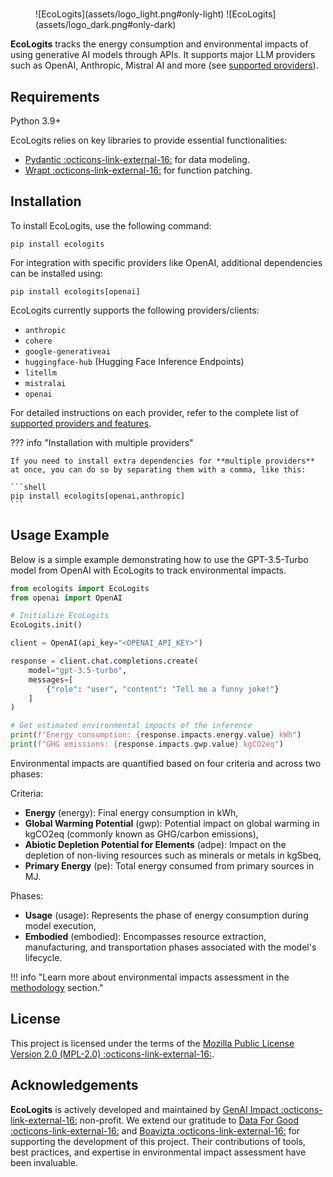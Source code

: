 #

<figure markdown="span">
  ![EcoLogits](assets/logo_light.png#only-light)
  ![EcoLogits](assets/logo_dark.png#only-dark)
</figure>

**EcoLogits** tracks the energy consumption and environmental impacts of using generative AI models through APIs. It supports major LLM providers such as OpenAI, Anthropic, Mistral AI and more (see [supported providers](providers.md)).


## Requirements

Python 3.9+

EcoLogits relies on key libraries to provide essential functionalities:

* [Pydantic :octicons-link-external-16:](https://docs.pydantic.dev/) for data modeling.
* [Wrapt :octicons-link-external-16:](https://wrapt.readthedocs.io/) for function patching.


## Installation

To install EcoLogits, use the following command:

```shell
pip install ecologits
```

For integration with specific providers like OpenAI, additional dependencies can be installed using:

```shell
pip install ecologits[openai]
```

EcoLogits currently supports the following providers/clients:

- `anthropic`
- `cohere`
- `google-generativeai`
- `huggingface-hub` (Hugging Face Inference Endpoints)
- `litellm`
- `mistralai`
- `openai`

For detailed instructions on each provider, refer to the complete list of [supported providers and features](providers.md). 


??? info "Installation with multiple providers"

    If you need to install extra dependencies for **multiple providers** at once, you can do so by separating them with a comma, like this:

    ```shell
    pip install ecologits[openai,anthropic]
    ```

## Usage Example

Below is a simple example demonstrating how to use the GPT-3.5-Turbo model from OpenAI with EcoLogits to track environmental impacts.

```python
from ecologits import EcoLogits
from openai import OpenAI

# Initialize EcoLogits
EcoLogits.init()

client = OpenAI(api_key="<OPENAI_API_KEY>")

response = client.chat.completions.create(
    model="gpt-3.5-turbo",
    messages=[
        {"role": "user", "content": "Tell me a funny joke!"}
    ]
)

# Get estimated environmental impacts of the inference
print(f"Energy consumption: {response.impacts.energy.value} kWh")
print(f"GHG emissions: {response.impacts.gwp.value} kgCO2eq")
```

Environmental impacts are quantified based on four criteria and across two phases:

Criteria:

- **Energy** (energy): Final energy consumption in kWh,
- **Global Warming Potential** (gwp): Potential impact on global warming in kgCO2eq (commonly known as GHG/carbon emissions),
- **Abiotic Depletion Potential for Elements** (adpe): Impact on the depletion of non-living resources such as minerals or metals in kgSbeq,
- **Primary Energy** (pe): Total energy consumed from primary sources in MJ.

Phases:

- **Usage** (usage): Represents the phase of energy consumption during model execution,
- **Embodied** (embodied): Encompasses resource extraction, manufacturing, and transportation phases associated with the model's lifecycle.

!!! info "Learn more about environmental impacts assessment in the [methodology](methodology/index.md) section."


## License

This project is licensed under the terms of the [Mozilla Public License Version 2.0 (MPL-2.0) :octicons-link-external-16:](https://www.mozilla.org/en-US/MPL/2.0/).


## Acknowledgements

**EcoLogits** is actively developed and maintained by [GenAI Impact :octicons-link-external-16:](https://genai-impact.org/) non-profit. We extend our gratitude to [Data For Good :octicons-link-external-16:](https://dataforgood.fr/) and [Boavizta :octicons-link-external-16:](https://boavizta.org/en) for supporting the development of this project. Their contributions of tools, best practices, and expertise in environmental impact assessment have been invaluable.
